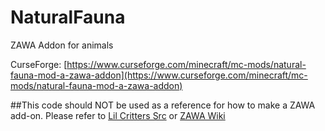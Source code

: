 # NaturalFauna
ZAWA Addon for animals

CurseForge: [https://www.curseforge.com/minecraft/mc-mods/natural-fauna-mod-a-zawa-addon](https://www.curseforge.com/minecraft/mc-mods/natural-fauna-mod-a-zawa-addon)

##This code should NOT be used as a reference for how to make a ZAWA add-on. Please refer to [Lil Critters Src](https://github.com/Mnesikos/LilCritters) or [ZAWA Wiki](https://github.com/0SoggyMustache0/ZAWA/blob/master/AddonCreation/1GettingStarted.md)
